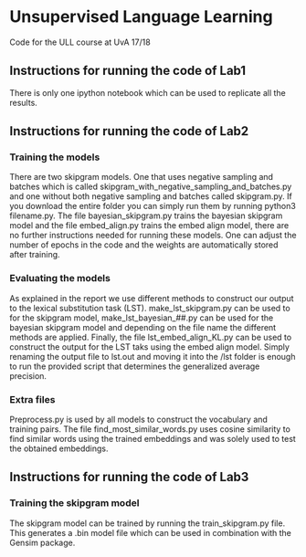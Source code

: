 # Unsupervised Language Learning
Code for the ULL course at UvA 17/18

## Instructions for running the code of Lab1
There is only one ipython notebook which can be used to replicate all the results.

## Instructions for running the code of Lab2
### Training the models
There are two skipgram models. One that uses negative sampling and batches which is called skipgram_with_negative_sampling_and_batches.py and one without both negative sampling and batches called skipgram.py. If you download the entire folder you can simply run them by running python3 filename.py.  The file bayesian_skipgram.py trains the bayesian skipgram model and the file embed_align.py trains the embed align model, there are no further instructions needed for running these models. One can adjust the number of epochs in the code and the weights are automatically stored after training.

### Evaluating the models
As explained in the report we use different methods to construct our output to the lexical substitution task (LST). make_lst_skipgram.py can be used to for the skipgram model, make_lst_bayesian_##.py can be used for the bayesian skipgram model and depending on the file name the different methods are applied. Finally, the file lst_embed_align_KL.py can be used to construct the output for the LST taks using the embed align model. Simply renaming the output file to lst.out and moving it into the /lst folder is enough to run the provided script that determines the generalized average precision.

### Extra files
Preprocess.py is used by all models to construct the vocabulary and training pairs. The file find_most_similar_words.py uses cosine similarity to find similar words using the trained embeddings and was solely used to test the obtained embeddings.

## Instructions for running the code of Lab3
### Training the skipgram model
The skipgram model can be trained by running the train_skipgram.py file. This generates a .bin model file which can be used in combination with the Gensim package.
